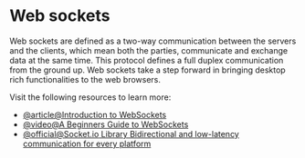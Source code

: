 # Web sockets

Web sockets are defined as a two-way communication between the servers and the clients, which mean both the parties, communicate and exchange data at the same time. This protocol defines a full duplex communication from the ground up. Web sockets take a step forward in bringing desktop rich functionalities to the web browsers.

Visit the following resources to learn more:

- [@article@Introduction to WebSockets](https://www.tutorialspoint.com/websockets/index.htm)
- [@video@A Beginners Guide to WebSockets](https://www.youtube.com/watch?v=8ARodQ4Wlf4)
- [@official@Socket.io Library Bidirectional and low-latency communication for every platform](https://socket.io/)

